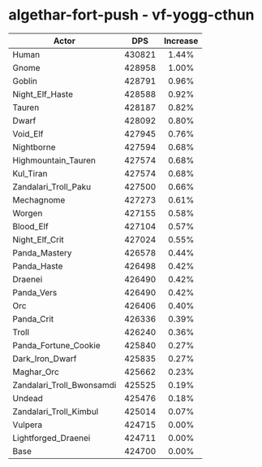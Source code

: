 # algethar-fort-push - vf-yogg-cthun
| Actor | DPS | Increase |
|---|:---:|:---:|
|Human|430821|1.44%|
|Gnome|428958|1.00%|
|Goblin|428791|0.96%|
|Night_Elf_Haste|428588|0.92%|
|Tauren|428187|0.82%|
|Dwarf|428092|0.80%|
|Void_Elf|427945|0.76%|
|Nightborne|427594|0.68%|
|Highmountain_Tauren|427574|0.68%|
|Kul_Tiran|427574|0.68%|
|Zandalari_Troll_Paku|427500|0.66%|
|Mechagnome|427273|0.61%|
|Worgen|427155|0.58%|
|Blood_Elf|427104|0.57%|
|Night_Elf_Crit|427024|0.55%|
|Panda_Mastery|426578|0.44%|
|Panda_Haste|426498|0.42%|
|Draenei|426490|0.42%|
|Panda_Vers|426490|0.42%|
|Orc|426406|0.40%|
|Panda_Crit|426336|0.39%|
|Troll|426240|0.36%|
|Panda_Fortune_Cookie|425840|0.27%|
|Dark_Iron_Dwarf|425835|0.27%|
|Maghar_Orc|425662|0.23%|
|Zandalari_Troll_Bwonsamdi|425525|0.19%|
|Undead|425476|0.18%|
|Zandalari_Troll_Kimbul|425014|0.07%|
|Vulpera|424715|0.00%|
|Lightforged_Draenei|424711|0.00%|
|Base|424700|0.00%|
